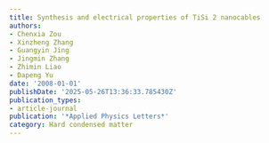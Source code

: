 ```yaml
---
title: Synthesis and electrical properties of TiSi 2 nanocables
authors:
- Chenxia Zou
- Xinzheng Zhang
- Guangyin Jing
- Jingmin Zhang
- Zhimin Liao
- Dapeng Yu
date: '2008-01-01'
publishDate: '2025-05-26T13:36:33.785430Z'
publication_types:
- article-journal
publication: '*Applied Physics Letters*'
category: Hard condensed matter
---
```

